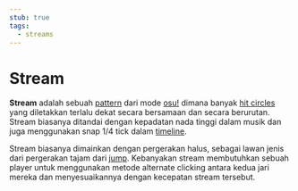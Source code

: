 ```yaml
---
stub: true
tags:
  - streams
---
```


# Stream

**Stream** adalah sebuah [pattern](/wiki/Beatmap/Pattern) dari mode [osu!](/wiki/Game_mode/osu!) dimana banyak [hit circles](/wiki/Hit_object/Hit_circle) yang diletakkan terlalu dekat secara bersamaan dan secara berurutan. Stream biasanya ditandai dengan kepadatan nada tinggi dalam musik dan juga menggunakan snap 1/4 tick dalam [timeline](/wiki/Client/Beatmap_editor/Timelines#hit-objects).

Stream biasanya dimainkan dengan pergerakan halus, sebagai lawan jenis dari pergerakan tajam dari [jump](/wiki/Beatmap/Pattern/Jump). Kebanyakan stream membutuhkan sebuah player untuk menggunakan metode alternate clicking antara kedua jari mereka dan menyesuaikannya dengan kecepatan stream tersebut.
